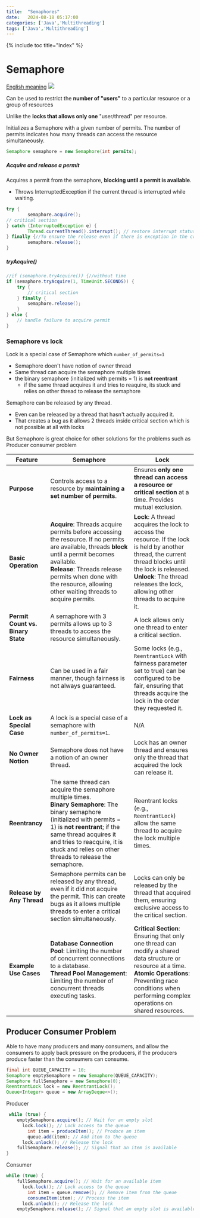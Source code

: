 ```yaml
---
title:  "Semaphores"
date:   2024-08-18 05:17:00
categories: ['Java','Multithreading']
tags: ['Java','Multithreading']
---
```

{% include toc title="Index" %}


# Semaphore
[English meaning](https://www.merriam-webster.com/dictionary/semaphore)
![](https://merriam-webster.com/assets/mw/static/art/dict/semaphor.gif)

Can be used to restrict the **number of "users"** to a particular resource or a group of resources

Unlike the **locks that allows only one** "user/thread" per resource.

Initializes a Semaphore with a given number of permits. The number of permits indicates how many
threads can access the resource simultaneously.
```java
Semaphore semaphore = new Semaphore(int permits);
```

##### Acquire and release a permit

Acquires a permit from the semaphore, **blocking until a permit is available**.
- Throws InterruptedException if the current thread is interrupted while waiting.

```java
try {
        semaphore.acquire();
// critical section
} catch (InterruptedException e) {
        Thread.currentThread().interrupt(); // restore interrupt status
} finally {//To ensure the release even if there is exception in the critical section
        semaphore.release();
}
```

##### tryAcquire()

```java
//if (semaphore.tryAcquire()) {//without time
if (semaphore.tryAcquire(1, TimeUnit.SECONDS)) {
    try {
        // critical section
    } finally {
        semaphore.release();
    }
} else {
    // handle failure to acquire permit
}
```

### Semaphore vs lock
Lock is a special case of Semaphore which `number_of_permits=1`

- Semaphore doen't have notion of owner thread
- Same thread can acquire the semaphore multiple times
- the binary semaphore (initialized with permits = 1) is **not reentrant**
    - if the same thread acquires it and tries to reaquire, its stuck and relies on other thread to release the semaphore

Semaphore can be released by any thread.
- Even can be released by a thread that hasn't actually acquired it.
- That creates a bug as it allows 2 threads inside critical section which is not possible at all with locks

But Semaphore is great choice for other solutions for the problems such as Producer consumer problem

| Feature                           | Semaphore                                     | Lock                                                                                                                                                                                                                                         |
|-----------------------------------|-----------------------------------------------|----------------------------------------------------------------------------------------------------------------------------------------------------------------------------------------------------------------------------------------------|
| **Purpose**                       | Controls access to a resource by **maintaining a set number of permits**. | Ensures **only one thread can access a resource or critical section** at a time. Provides mutual exclusion.                                                                                                                                  |
| **Basic Operation**               | **Acquire**: Threads acquire permits before accessing the resource. If no permits are available, threads **block** until a permit becomes available.<br>**Release**: Threads release permits when done with the resource, allowing other waiting threads to acquire permits. | **Lock**: A thread acquires the lock to access the resource. If the lock is held by another thread, the current thread blocks until the lock is released.<br>**Unlock**: The thread releases the lock, allowing other threads to acquire it. |
| **Permit Count vs. Binary State** | A semaphore with 3 permits allows up to 3 threads to access the resource simultaneously. | A lock allows only one thread to enter a critical section.                                             |
| **Fairness**                      | Can be used in a fair manner, though fairness is not always guaranteed. | Some locks (e.g., `ReentrantLock` with fairness parameter set to true) can be configured to be fair, ensuring that threads acquire the lock in the order they requested it.                                                                  |
| **Lock as Special Case**       | A lock is a special case of a semaphore with `number_of_permits=1`.                                | N/A                                                                                                        |
| **No Owner Notion**            | Semaphore does not have a notion of an owner thread.                                               | Lock has an owner thread and ensures only the thread that acquired the lock can release it.                |
| **Reentrancy**                 | The same thread can acquire the semaphore multiple times.<br>**Binary Semaphore**: The binary semaphore (initialized with permits = 1) is **not reentrant**; if the same thread acquires it and tries to reacquire, it is stuck and relies on other threads to release the semaphore. | Reentrant locks (e.g., `ReentrantLock`) allow the same thread to acquire the lock multiple times.          |
| **Release by Any Thread**      | Semaphore permits can be released by any thread, even if it did not acquire the permit. This can create bugs as it allows multiple threads to enter a critical section simultaneously. | Locks can only be released by the thread that acquired them, ensuring exclusive access to the critical section. |
| **Example Use Cases**             | **Database Connection Pool**: Limiting the number of concurrent connections to a database.<br>**Thread Pool Management**: Limiting the number of concurrent threads executing tasks. | **Critical Section**: Ensuring that only one thread can modify a shared data structure or resource at a time.<br>**Atomic Operations**: Preventing race conditions when performing complex operations on shared resources.                   |

## Producer Consumer Problem
Able to have many producers and many consumers, and allow the consumers to apply back pressure on the producers, if the producers produce faster than the consumers can consume.


```java
final int QUEUE_CAPACITY = 10;
Semaphore emptySemaphore = new Semaphore(QUEUE_CAPACITY);
Semaphore fullSemaphore = new Semaphore(0);
ReentrantLock lock = new ReentrantLock();
Queue<Integer> queue = new ArrayDeque<>(); 
```


Producer
```java
 while (true) {
    emptySemaphore.acquire(); // Wait for an empty slot
      lock.lock(); // Lock access to the queue
        int item = produceItem(); // Produce an item
        queue.add(item); // Add item to the queue
      lock.unlock(); // Release the lock
    fullSemaphore.release(); // Signal that an item is available
}
```

Consumer
```java
while (true) {
    fullSemaphore.acquire(); // Wait for an available item
      lock.lock(); // Lock access to the queue
        int item = queue.remove(); // Remove item from the queue
        consumeItem(item); // Process the item
      lock.unlock(); // Release the lock
    emptySemaphore.release(); // Signal that an empty slot is available
```